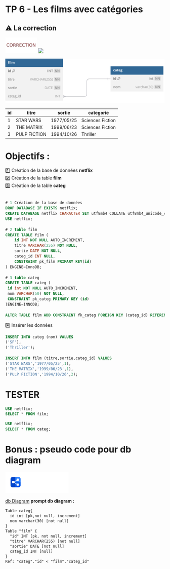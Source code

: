 # TP 6 - Les films avec catégories
## :warning: La correction

<img src="../img/c.webp" width="100"> <img src="../img/num/six
.webp" width="100">

<img src="../img/db-svg/06-film_categ.svg" width="600">
  


| id | titre | sortie | categorie |
|---|---|---|---|
| 1 | STAR WARS | 1977/05/25 | Sciences Fiction |
| 2 | THE MATRIX | 1999/06/23 | Sciences Fiction |
| 3 | PULP FICTION | 1994/10/26 | Thriller |

# Objectifs :
:one: Création de la base de données **netflix**  
:two: Création de la table **film**  
:three: Création de la table **categ**


```sql

# 1 Création de la base de données
DROP DATABASE IF EXISTS netflix;
CREATE DATABASE netflix CHARACTER SET utf8mb4 COLLATE utf8mb4_unicode_ci;
USE netflix;

# 2 table film
CREATE TABLE film (
    id INT NOT NULL AUTO_INCREMENT,
    titre VARCHAR(255) NOT NULL,
    sortie DATE NOT NULL,
    categ_id INT NULL,
    CONSTRAINT pk_film PRIMARY KEY(id)
) ENGINE=InnoDB; 

# 3 table categ
CREATE TABLE categ (
 id int NOT NULL AUTO_INCREMENT,
 nom VARCHAR(50) NOT NULL,
 CONSTRAINT pk_categ PRIMARY KEY (id)
)ENGINE=INNODB;

ALTER TABLE film ADD CONSTRAINT fk_categ FOREIGN KEY (categ_id) REFERENCES categ(id);
```

:four: Insérer  les données
```sql
INSERT INTO categ (nom) VALUES
('SF'),
('Thriller');

INSERT INTO film (titre,sortie,categ_id) VALUES
('STAR WARS','1977/05/25',1),
('THE MATRIX','1999/06/23',1),
('PULP FICTION','1994/10/26',2);
```  

# TESTER 
```sql
USE netflix;
SELECT * FROM film;
```

```sql
USE netflix;
SELECT * FROM categ;
```

# Bonus : pseudo code pour db diagram

<img src="../img/dbdiagram.svg" width="200">  

[db Diagram](https://dbdiagram.io/home) 
**prompt db diagram :**
  
```
Table categ{
  id int [pk,not null, increment]
  nom varchar(30) [not null]
}
Table "film" {
  "id" INT [pk, not null, increment]
  "titre" VARCHAR(255) [not null]
  "sortie" DATE [not null]
  categ_id INT [null]
}
Ref: "categ"."id" < "film"."categ_id"
```


